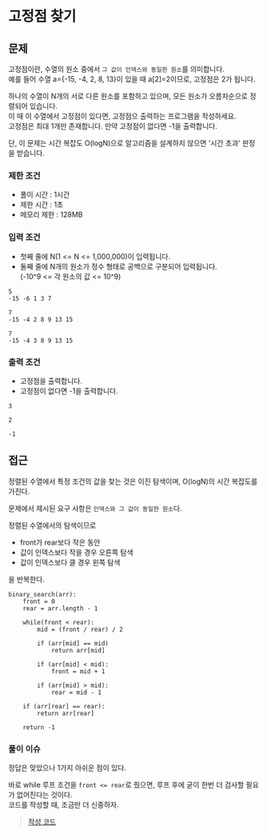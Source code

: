 # 고정점 찾기

## 문제

고정점이란, 수열의 원소 중에서 `그 값이 인덱스와 동일한 원소`를 의미합니다.<br>
예를 들어 수열 a={-15, -4, 2, 8, 13}이 있을 때 a[2]=2이므로, 고정점은 2가 됩니다.

하나의 수열이 N개의 서로 다른 원소를 포함하고 있으며, 모든 원소가 오름차순으로 정렬되어 있습니다.<br>
이 때 이 수열에서 고정점이 있다면, 고정점으 출력하는 프로그램을 작성하세요.<br>
고정점은 최대 1개만 존재합니다. 만약 고정점이 없다면 -1을 출력합니다.

단, 이 문제는 시간 복잡도 O(logN)으로 알고리즘을 설계하지 않으면 '시간 초과' 판정을 받습니다.

### 제한 조건

* 풀이 시간 : 1시간
* 제한 시간 : 1초
* 메모리 제한 : 128MB

### 입력 조건

* 첫째 줄에 N(1 <= N <= 1,000,000)이 입력됩니다.
* 둘째 줄에 N개의 원소가 정수 형태로 공백으로 구분되어 입력됩니다.<br>(-10^9 <= 각 원소의 값 <= 10^9)

```
5
-15 -6 1 3 7
```

```
7
-15 -4 2 8 9 13 15
```

```
7
-15 -4 3 8 9 13 15
```

### 출력 조건

* 고정점을 출력합니다.
* 고정점이 없다면 -1을 출력합니다.

```
3
```

```
2
```

```
-1
```


## 접근

정렬된 수열에서 특정 조건의 값을 찾는 것은 이진 탐색이며, O(logN)의 시간 복잡도를 가진다.

문제에서 제시된 요구 사항은 `인덱스와 그 값이 동일한 원소`다.

정렬된 수열에서의 탐색이므로 

* front가 rear보다 작은 동안 
* 값이 인덱스보다 작을 경우 오른쪽 탐색
* 값이 인덱스보다 클 경우 왼쪽 탐색

을 반복한다.

```
binary_search(arr):
    front = 0
    rear = arr.length - 1
    
    while(front < rear):
        mid = (front / rear) / 2
        
        if (arr[mid] == mid)
            return arr[mid]
        
        if (arr[mid] < mid):
            front = mid + 1
        
        if (arr[mid] > mid):
            rear = mid - 1
            
    if (arr[rear] == rear):
        return arr[rear]
    
    return -1
```

### 풀이 이슈

정답은 맞았으나 1가지 아쉬운 점이 있다.

바로 while 루프 조건을 `front <= rear`로 줬으면, 루프 후에 굳이 한번 더 검사할 필요가 없어진다는 것이다.<br>
코드를 작성할 때, 조금만 더 신중하자.

> [작성 코드](https://github.com/Java-Algorithm-Study-Group/this-is-coding-test/blob/main/seungjun/src/binary_search/Daily28.java)